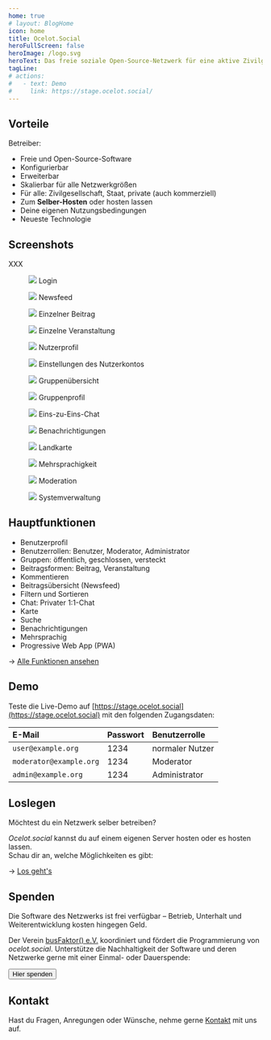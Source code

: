 ```yaml
---
home: true
# layout: BlogHome
icon: home
title: Ocelot.Social
heroFullScreen: false
heroImage: /logo.svg
heroText: Das freie soziale Open-Source-Netzwerk für eine aktive Zivilgesellschaft.
tagLine: 
# actions:
#   - text: Demo
#     link: https://stage.ocelot.social/
---
```



## Vorteile

Betreiber:

- Freie und Open-Source-Software
- Konfigurierbar
- Erweiterbar
- Skalierbar für alle Netzwerkgrößen
- Für alle: Zivilgesellschaft, Staat, private (auch kommerziell)
- Zum **Selber-Hosten** oder hosten lassen
- Deine eigenen Nutzungsbedingungen
- Neueste Technologie

## Screenshots

XXX

<div class="image-grid">
  <figure>
    <img src="./assets/login.png" />
    <figcapture>
        Login
    </figcapture>
  </figure>
  <figure>
    <img src="./assets/newsfeed.png" />
    <figcapture>
        Newsfeed
    </figcapture>
  </figure>
  <figure>
    <img src="./assets/single-post.png" />
    <figcapture>
        Einzelner Beitrag
    </figcapture>
  </figure>
  <figure>
    <img src="./assets/single-event.png" />
    <figcapture>
        Einzelne Veranstaltung
    </figcapture>
  </figure>
  <figure>
    <img src="./assets/user-profile.png" />
    <figcapture>
        Nutzerprofil
    </figcapture>
  </figure>
  <figure>
    <img src="./assets/user-settings.png" />
    <figcapture>
        Einstellungen des Nutzerkontos
    </figcapture>
  </figure>
  <figure>
    <img src="./assets/group-list.png" />
    <figcapture>
        Gruppenübersicht
    </figcapture>
  </figure>
  <figure>
    <img src="./assets/group-profile.png" />
    <figcapture>
        Gruppenprofil
    </figcapture>
  </figure>
  <figure>
    <img src="./assets/1-to-1-chat.png" />
    <figcapture>
        Eins-zu-Eins-Chat
    </figcapture>
  </figure>
  <figure>
    <img src="./assets/notifications.png" />
    <figcapture>
        Benachrichtigungen
    </figcapture>
  </figure>
  <figure>
    <img src="./assets/map.png" />
    <figcapture>
        Landkarte
    </figcapture>
  </figure>
  <figure>
    <img src="./assets/language-selection.png" />
    <figcapture>
        Mehrsprachigkeit
    </figcapture>
  </figure>
  <figure>
    <img src="./assets/moderation.png" />
    <figcapture>
        Moderation
    </figcapture>
  </figure>
  <figure>
    <img src="./assets/system-administration.png" />
    <figcapture>
        Systemverwaltung
    </figcapture>
  </figure>
</div>

## Hauptfunktionen

- Benutzerprofil
- Benutzerrollen: Benutzer, Moderator, Administrator
- Gruppen: öffentlich, geschlossen, versteckt
- Beitragsformen: Beitrag, Veranstaltung
- Kommentieren
- Beitragsübersicht (Newsfeed)
- Filtern und Sortieren
- Chat: Privater 1:1-Chat
- Karte
- Suche
- Benachrichtigungen
- Mehrsprachig
- Progressive Web App (PWA)

→ [Alle Funktionen ansehen](/de/features/)

## Demo

Teste die Live-Demo auf
[https://stage.ocelot.social](https://stage.ocelot.social)
mit den folgenden Zugangsdaten:

| E-Mail                  | Passwort | Benutzerrolle   |
| :---                    | :---     | :---            |
| `user@example.org`      | 1234     | normaler Nutzer |
| `moderator@example.org` | 1234     | Moderator       |
| `admin@example.org`     | 1234     | Administrator   |

## Loslegen

Möchtest du ein Netzwerk selber betreiben?

*Ocelot.social* kannst du auf einem eigenen Server hosten oder es hosten lassen.  
Schau dir an, welche Möglichkeiten es gibt:

→ [Los geht's](/de/get-started/)

<!-- ## Testimonials

XXX -->

## Spenden

Die Software des Netzwerks ist frei verfügbar – Betrieb, Unterhalt und Weiterentwicklung kosten hingegen Geld.

Der Verein [busFaktor() e.V.](https://busfaktor.org/de/) koordiniert und fördert die Programmierung von *ocelot.social*.
Unterstütze die Nachhaltigkeit  der Software und deren Netzwerke gerne mit einer Einmal- oder Dauerspende:

<a href="https://busfaktor.org/de/spenden" target="_blank">
  <Button class="md-button">
    Hier spenden
  </Button>
</a>

## Kontakt

Hast du Fragen, Anregungen oder Wünsche, nehme gerne [Kontakt](/de/contact/) mit uns auf.
